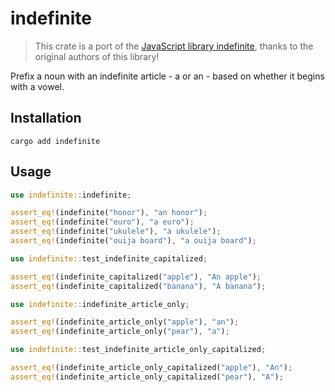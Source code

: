 # indefinite

> This crate is a port of the [JavaScript library indefinite](https://github.com/tandrewnichols/indefinite), thanks to the original authors of this library!

Prefix a noun with an indefinite article - a or an - based on whether it begins with a vowel.

## Installation

`cargo add indefinite`

## Usage

```rust
use indefinite::indefinite;

assert_eq!(indefinite("honor"), "an honor");
assert_eq!(indefinite("euro"), "a euro");
assert_eq!(indefinite("ukulele"), "a ukulele");
assert_eq!(indefinite("ouija board"), "a ouija board");
```

```rust
use indefinite::test_indefinite_capitalized;

assert_eq!(indefinite_capitalized("apple"), "An apple");
assert_eq!(indefinite_capitalized("banana"), "A banana");
```

```rust
use indefinite::indefinite_article_only;

assert_eq!(indefinite_article_only("apple"), "an");
assert_eq!(indefinite_article_only("pear"), "a");
```


```rust
use indefinite::test_indefinite_article_only_capitalized;

assert_eq!(indefinite_article_only_capitalized("apple"), "An");
assert_eq!(indefinite_article_only_capitalized("pear"), "A");
```
